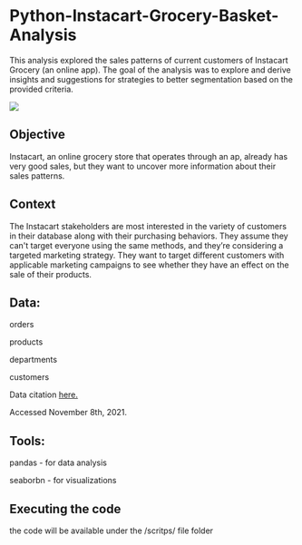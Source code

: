 # Python-Instacart-Grocery-Basket-Analysis

This analysis explored the sales patterns of current customers of Instacart Grocery (an online app). The goal of the analysis was to explore and derive insights and suggestions for strategies to better segmentation based on the provided criteria. 

![](https://user-images.githubusercontent.com/105862558/169357682-22c4a96c-d891-416f-b9ee-488da2499af5.png)

## Objective
Instacart, an online grocery store that operates
through an ap, already has very good sales, but they want to uncover more
information about their sales patterns. 

## Context
The Instacart stakeholders are most interested in the variety of customers in their database
along with their purchasing behaviors. They assume they can't target everyone using the same
methods, and they’re considering a targeted marketing strategy. They want to target different
customers with applicable marketing campaigns to see whether they have an effect on the sale
of their products. 

## Data:

orders

products

departments

customers

Data citation [here.](https://www.instacart.com/datasets/grocery-shopping-2017)

Accessed November 8th, 2021.

## Tools:
pandas - for data analysis

seaborbn - for visualizations

## Executing the code
the code will be available under the /scritps/ file folder
